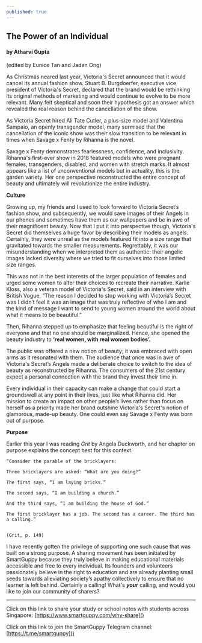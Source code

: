 ```yaml
---
published: true
---
```

## The Power of an Individual

#### by Atharvi Gupta

(edited by Eunice Tan and Jaden Ong)

As Christmas neared last year, Victoria's Secret announced that it would cancel its annual fashion show. Stuart B. Burgdoerfer, executive vice president of Victoria's Secret, declared that the brand would be rethinking its original methods of marketing and would continue to evolve to be more relevant. Many felt skeptical and soon their hypothesis got an answer which revealed the real reason behind the cancellation of the show.

As Victoria Secret hired Ali Tate Cutler, a plus-size model and Valentina Sampaio, an openly transgender model, many surmised that the cancellation of the iconic show was their slow transition to be relevant in times when Savage x Fenty by Rihanna is the novel.

Savage x Fenty demonstrates fearlessness, confidence, and inclusivity. Rihanna's first-ever show in 2018 featured models who were pregnant females, transgenders, disabled, and women with stretch marks. It almost appears like a list of unconventional models but in actuality, this is the garden variety. Her one perspective reconstructed the entire concept of beauty and ultimately will revolutionize the entire industry.

**Culture**

Growing up, my friends and I used to look forward to Victoria Secret’s fashion show, and subsequently, we would save images of their Angels in our phones and sometimes have them as our wallpapers and be in awe of their magnificent beauty. Now that I put it into perspective though, Victoria's Secret did themselves a huge favor by describing their models as angels. Certainly, they were unreal as the models featured fit into a size range that gravitated towards the smaller measurements. Regrettably, it was our misunderstanding when we interpreted them as authentic: their angelic images lacked diversity where we tried to fit ourselves into those limited size ranges.

This was not in the best interests of the larger population of females and urged some women to alter their choices to recreate their narrative. Karlie Kloss, also a veteran model of Victoria's Secret, said in an interview with British Vogue, “The reason I decided to stop working with Victoria’s Secret was I didn’t feel it was an image that was truly reflective of who I am and the kind of message I want to send to young women around the world about what it means to be beautiful.”

Then, Rihanna stepped up to emphasize that feeling beautiful is the right of everyone and that no one should be marginalized. Hence, she opened the beauty industry to **‘real women, with real women bodies’.**

The public was offered a new notion of beauty; it was embraced with open arms as it resonated with them. The audience that once was in awe of Victoria's Secret’s Angels made a deliberate choice to switch to the idea of beauty as reconstructed by Rihanna. The consumers of the 21st century expect a personal connection with the brand they invest their time in.

Every individual in their capacity can make a change that could start a groundswell at any point in their lives, just like what Rihanna did. Her mission to create an impact on other people’s lives rather than focus on herself as a priority made her brand outshine Victoria's Secret's notion of glamorous, made-up beauty. One could even say Savage x Fenty was born out of purpose.

**Purpose**

Earlier this year I was reading _Grit_ by Angela Duckworth, and her chapter on purpose explains the concept best for this context.


	“Consider the parable of the bricklayers:
 
	Three bricklayers are asked: “What are you doing?”
 
	The first says, “I am laying bricks.”
 
	The second says, “I am building a church.”
 
	And the third says, “I am building the house of God.”
 
	The first bricklayer has a job. The second has a career. The third has a calling.”

 																		(Grit, p. 149)



I have recently gotten the privilege of supporting one such cause that was built on a strong purpose. A sharing movement has been initiated by SmartGuppy because they truly believe in making educational materials accessible and free to every individual. Its founders and volunteers passionately believe in the right to education and are already planting small seeds towards alleviating society’s apathy collectively to ensure that no learner is left behind. Certainly a calling! What's **_your_** calling, and would you like to join our community of sharers?


__________

Click on this link to share your study or school notes with students across Singapore: [https://www.smartguppy.com/why-share]()

Click on this link to join the SmartGuppy Telegram channel: [https://t.me/smartguppy]()
